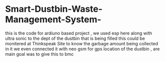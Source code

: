 # Smart-Dustbin-Waste-Management-System-
this is the code for ardiuno based project , we used esp here along with ultra sonic to the dept of the dustbin that is being filled this could be monitered at Thinkspeak Site to know the garbage amount being collected in it we even connected it with neo gsm for gps location of the dustbin , are main goal was to give this to bmc
